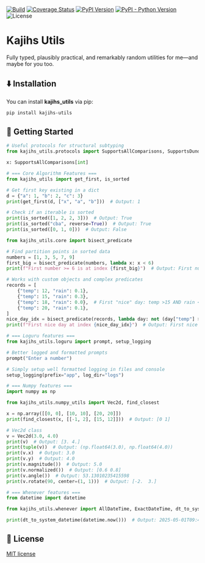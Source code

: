 [![Build][github-ci-image]][github-ci-link]
[![Coverage Status][codecov-image]][codecov-link]
[![PyPI Version][pypi-image]][pypi-link]
[![PyPI - Python Version][python-image]][pypi-link]
![License][license-image]

# Kajihs Utils

Fully typed, plausibly practical, and remarkably random utilities for me—and maybe for you too.

## ⬇️ Installation

You can install **kajihs_utils** via pip:

```bash
pip install kajihs-utils
```

## 🏃 Getting Started

```python:dev/readme_snippets/formatted/features_demo.py
# Useful protocols for structural subtyping
from kajihs_utils.protocols import SupportsAllComparisons, SupportsDunderLT

x: SupportsAllComparisons[int]

# === Core Algorithm Features ===
from kajihs_utils import get_first, is_sorted

# Get first key existing in a dict
d = {"a": 1, "b": 2, "c": 3}
print(get_first(d, ["x", "a", "b"]))  # Output: 1

# Check if an iterable is sorted
print(is_sorted([1, 2, 2, 3]))  # Output: True
print(is_sorted("cba", reverse=True))  # Output: True
print(is_sorted([0, 1, 0]))  # Output: False

from kajihs_utils.core import bisect_predicate

# Find partition points in sorted data
numbers = [1, 3, 5, 7, 9]
first_big = bisect_predicate(numbers, lambda x: x < 6)
print(f"First number >= 6 is at index {first_big}")  # Output: First number >= 6 is at index 3

# Works with custom objects and complex predicates
records = [
    {"temp": 12, "rain": 0.1},
    {"temp": 15, "rain": 0.3},
    {"temp": 18, "rain": 0.0},  # First "nice" day: temp >15 AND rain <0.2
    {"temp": 20, "rain": 0.1},
]
nice_day_idx = bisect_predicate(records, lambda day: not (day["temp"] > 15 and day["rain"] < 0.2))
print(f"First nice day at index {nice_day_idx}")  # Output: First nice day at index 2

# === Loguru features ===
from kajihs_utils.loguru import prompt, setup_logging

# Better logged and formatted prompts
prompt("Enter a number")  

# Simply setup well formatted logging in files and console
setup_logging(prefix="app", log_dir="logs")

# === Numpy features ===
import numpy as np

from kajihs_utils.numpy_utils import Vec2d, find_closest

x = np.array([[0, 0], [10, 10], [20, 20]])
print(find_closest(x, [[-1, 2], [15, 12]]))  # Output: [0 1]

# Vec2d class
v = Vec2d(3.0, 4.0)
print(v)  # Output: [3. 4.]
print(tuple(v))  # Output: (np.float64(3.0), np.float64(4.0))
print(v.x)  # Output: 3.0
print(v.y)  # Output: 4.0
print(v.magnitude())  # Output: 5.0
print(v.normalized())  # Output: [0.6 0.8]
print(v.angle())  # Output: 53.13010235415598
print(v.rotate(90, center=(1, 1)))  # Output: [-2.  3.]

# === Whenever features ===
from datetime import datetime

from kajihs_utils.whenever import AllDateTime, ExactDateTime, dt_to_system_datetime  # Useful types

print(dt_to_system_datetime(datetime.now()))  # Output: 2025-05-01T09:48:13.348903+00:00
```

## 🧾 License

[MIT license](LICENSE)

<!-- Links -->
[github-ci-image]: https://github.com/Kajiih/kajihs_utils/actions/workflows/build.yml/badge.svg?branch=main
[github-ci-link]: https://github.com/Kajiih/kajihs_utils/actions?query=workflow%3Abuild+branch%3Amain

[codecov-image]: https://img.shields.io/codecov/c/github/Kajiih/kajihs_utils/main.svg?logo=codecov&logoColor=aaaaaa&labelColor=333333
[codecov-link]: https://codecov.io/github/Kajiih/kajihs_utils

[pypi-image]: https://img.shields.io/pypi/v/kajihs-utils.svg?logo=pypi&logoColor=aaaaaa&labelColor=333333
[pypi-link]: https://pypi.python.org/pypi/kajihs-utils

[python-image]: https://img.shields.io/pypi/pyversions/kajihs-utils?logo=python&logoColor=aaaaaa&labelColor=333333
[license-image]: https://img.shields.io/badge/license-MIT_license-blue.svg?labelColor=333333
